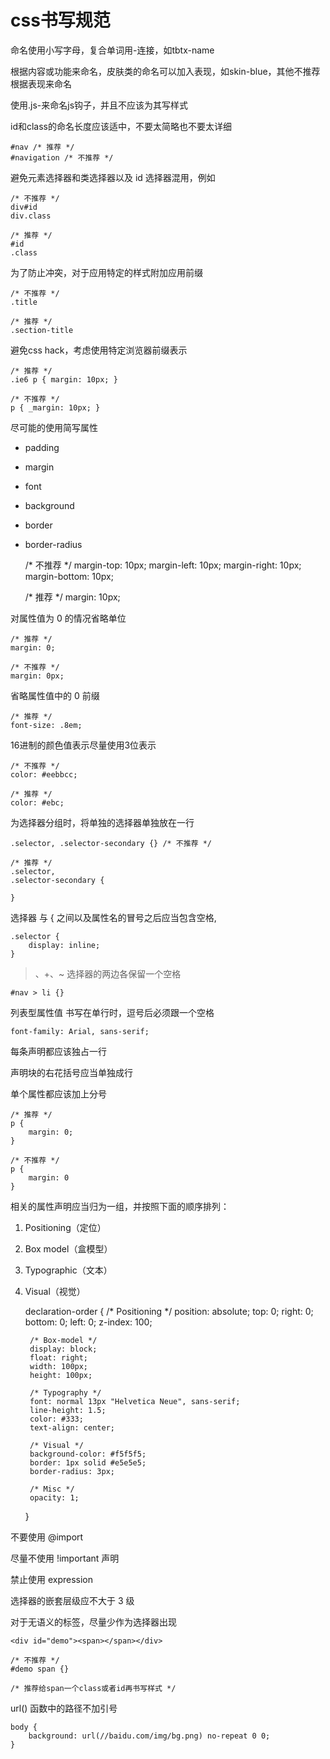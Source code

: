 # css书写规范

命名使用小写字母，复合单词用-连接，如tbtx-name

根据内容或功能来命名，皮肤类的命名可以加入表现，如skin-blue，其他不推荐根据表现来命名

使用.js-来命名js钩子，并且不应该为其写样式

id和class的命名长度应该适中，不要太简略也不要太详细

    #nav /* 推荐 */
    #navigation /* 不推荐 */

避免元素选择器和类选择器以及 id 选择器混用，例如

    /* 不推荐 */
    div#id
    div.class

    /* 推荐 */
    #id
    .class

为了防止冲突，对于应用特定的样式附加应用前缀

    /* 不推荐 */
    .title

    /* 推荐 */
    .section-title

避免css hack，考虑使用特定浏览器前缀表示

    /* 推荐 */
    .ie6 p { margin: 10px; }

    /* 不推荐 */
    p { _margin: 10px; }

尽可能的使用简写属性

* padding
* margin
* font
* background
* border
* border-radius

    /* 不推荐 */
    margin-top: 10px;
    margin-left: 10px;
    margin-right: 10px;
    margin-bottom: 10px;

    /* 推荐 */
    margin: 10px;

对属性值为 0 的情况省略单位

    /* 推荐 */
    margin: 0;

    /* 不推荐 */
    margin: 0px;

省略属性值中的 0 前缀

    /* 推荐 */
    font-size: .8em;

16进制的颜色值表示尽量使用3位表示

    /* 不推荐 */
    color: #eebbcc;

    /* 推荐 */
    color: #ebc;

为选择器分组时，将单独的选择器单独放在一行

    .selector, .selector-secondary {} /* 不推荐 */

    /* 推荐 */
    .selector,
    .selector-secondary {

    }

选择器 与 { 之间以及属性名的冒号之后应当包含空格,

    .selector {
        display: inline;
    }

>、+、~ 选择器的两边各保留一个空格

    #nav > li {}

列表型属性值 书写在单行时，逗号后必须跟一个空格

    font-family: Arial, sans-serif;

每条声明都应该独占一行

声明块的右花括号应当单独成行

单个属性都应该加上分号

    /* 推荐 */
    p {
        margin: 0;
    }

    /* 不推荐 */
    p {
        margin: 0
    }

相关的属性声明应当归为一组，并按照下面的顺序排列：

1. Positioning（定位）
2. Box model（盒模型）
3. Typographic（文本）
4. Visual（视觉）

    declaration-order {
        /* Positioning */
        position: absolute;
        top: 0;
        right: 0;
        bottom: 0;
        left: 0;
        z-index: 100;

        /* Box-model */
        display: block;
        float: right;
        width: 100px;
        height: 100px;

        /* Typography */
        font: normal 13px "Helvetica Neue", sans-serif;
        line-height: 1.5;
        color: #333;
        text-align: center;

        /* Visual */
        background-color: #f5f5f5;
        border: 1px solid #e5e5e5;
        border-radius: 3px;

        /* Misc */
        opacity: 1;
    }

不要使用 @import

尽量不使用 !important 声明

禁止使用 expression

选择器的嵌套层级应不大于 3 级

对于无语义的标签，尽量少作为选择器出现

    <div id="demo"><span></span></div>

    /* 不推荐 */
    #demo span {}

    /* 推荐给span一个class或者id再书写样式 */

url() 函数中的路径不加引号

    body {
        background: url(//baidu.com/img/bg.png) no-repeat 0 0;
    }
